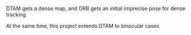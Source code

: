 DTAM gets a dense map, and ORB gets an initial imprecise pose for dense tracking

At the same time, this project extends DTAM to binocular cases
